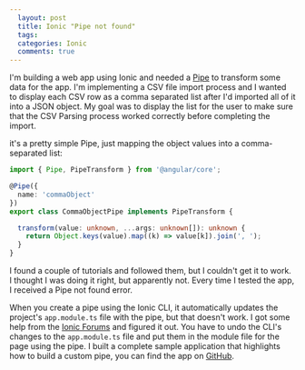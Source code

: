 ```yaml
---
  layout: post
  title: Ionic "Pipe not found"
  tags:
  categories: Ionic
  comments: true
---
```


I'm building a web app using Ionic and needed a [Pipe](https://angular.io/guide/pipes) to transform some data for the app. I'm implementing a CSV file import process and I wanted to display each CSV row as a comma separated list after I'd imported all of it into a JSON object. My goal was to display the list for the user to make sure that the CSV Parsing process worked correctly before completing the import.

it's a pretty simple Pipe, just mapping the object values into a comma-separated list:

```typescript
import { Pipe, PipeTransform } from '@angular/core';

@Pipe({
  name: 'commaObject'
})
export class CommaObjectPipe implements PipeTransform {

  transform(value: unknown, ...args: unknown[]): unknown {
    return Object.keys(value).map((k) => value[k]).join(', ');
  }
}
```

I found a couple of tutorials and followed them, but I couldn't get it to work. I thought I was doing it right, but apparently not. Every time I tested the app, I received a Pipe not found error.

When you create a pipe using the Ionic CLI, it automatically updates the project's `app.module.ts` file with the pipe, but that doesn't work. I got some help from the [Ionic Forums](https://forum.ionicframework.com/t/custom-pipe-could-not-be-found/204537) and figured it out. You have to undo the CLI's changes to the `app.module.ts` file and put them in the module file for the page using the pipe. I built a complete sample application that highlights how to build a custom pipe, you can find the app on [GitHub](https://github.com/johnwargo/ionic-pipes-example).